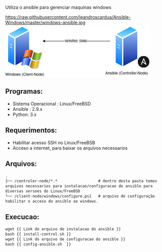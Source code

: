 Utiliza o ansible para gerenciar maquinas windows

https://raw.githubusercontent.com/leandroscardua/Ansible-Windows/master/windows-ansible.jpg
![alt text](https://raw.githubusercontent.com/leandroscardua/Ansible-Windows/master/windows-ansible.jpg)

 Programas:
--------
- Sistema Operacional : Linux/FreeBSD
- Ansible : 2.9.x
- Python: 3.x

 Requerimentos:
--------
- Habilitar acesso SSH no Linux/FreeBSB
- Acceso a internet, para baixar os arquivos necessarios

 Arquivos:
--------

    .
    ├── /controler-node/*.*                  # dentro desta pasta temos arquivos necessarios para instalacao/configuracao do ansible para diversas versoes do Linux/FreeBSD
    └── /client-node/windows/configure.ps1   # arquivo de configuração habilitar o acceso do ansible ao windows.

     
 Execucao:
--------

    wget {{ Link do arquivo de instalacao do ansible }}
    bash {{ install-control.sh }}
    wget {{ Link do arquivo de configuracao do ansible }}
    bash {{ config-ansible.sh  }}

